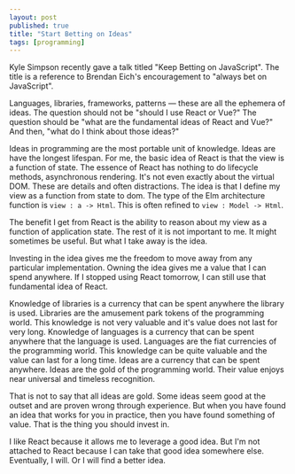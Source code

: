 ```yaml
---
layout: post
published: true
title: "Start Betting on Ideas"
tags: [programming]
---
```


Kyle Simpson recently gave a talk titled "Keep Betting on JavaScript".
The title is a reference to Brendan Eich's encouragement to 
"always bet on JavaScript".

Languages, libraries, frameworks, patterns &mdash; these are all the ephemera of
ideas.
The question should not be "should I use React or Vue?"
The question should be "what are the fundamental ideas of React and Vue?"
And then, "what do I think about those ideas?"

Ideas in programming are the most portable unit of knowledge.
Ideas are have the longest lifespan.
For me, the basic idea of React is that the view is a function of state.
The essence of React has nothing to do lifecycle methods, asynchronous rendering.
It's not even exactly about the virtual DOM.
These are details and often distractions.
The idea is that I define my view as a function from state to dom.
The type of the Elm architecture function is `view : a -> Html`.
This is often refined to `view : Model -> Html`.

The benefit I get from React is the ability to reason about my view as a 
function of application state.
The rest of it is not important to me.
It might sometimes be useful.
But what I take away is the idea.

Investing in the idea gives me the freedom to move away from any particular 
implementation.
Owning the idea gives me a value that I can spend anywhere.
If I stopped using React tomorrow, I can still use that fundamental idea of 
React.

Knowledge of libraries is a currency that can be spent anywhere the library is
used.
Libraries are the amusement park tokens of the programming world.
This knowledge is not very valuable and it's value does not last for very long.
Knowledge of languages is a currency that can be spent anywhere that the 
language is used.
Languages are the fiat currencies of the programming world.
This knowledge can be quite valuable and the value can last for a long time.
Ideas are a currency that can be spent anywhere.
Ideas are the gold of the programming world.
Their value enjoys near universal and timeless recognition.

That is not to say that all ideas are gold.
Some ideas seem good at the outset and are proven wrong through experience.
But when you have found an idea that works for you in practice, then you have
found something of value.
That is the thing you should invest in.

I like React because it allows me to leverage a good idea.
But I'm not attached to React because I can take that good idea somewhere else.
Eventually, I will.
Or I will find a better idea.


